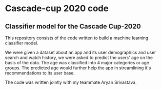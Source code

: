 # Cascade-cup 2020 code 

## Classifier model for the Cascade Cup-2020
This repository consists of the code written to build a machine learning classifier model.


We were given a dataset about an app and its user demographics and user search and watch history, we were asked to predict the users' age on the basis of the data. The age was classified into 4 major categories or age groups. The predicted age would further help the app in streamlining it's recommendations to its user base. 


The code was written jointly with my teammate Aryan Srivastava.  
